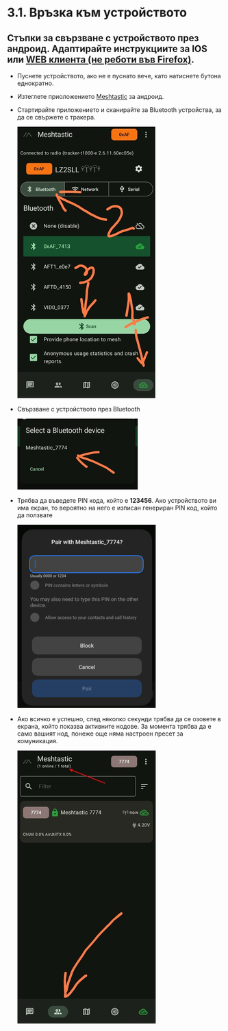 # 3.1. Връзка към устройството

## Стъпки за свързване с устройството през андроид. Адаптирайте инструкциите за IOS или [WEB клиента (не реботи във Firefox)](https://client.meshtastic.org).

- Пуснете устройството, ако не е пуснато вече, като натиснете бутона еднократно.

- Изтеглете приоложението [Meshtastic](https://play.google.com/store/apps/details?id=com.geeksville.mesh) за андроид.

- Стартирайте приложението и сканирайте за Bluetooth устройства, за да се свържете с тракера.

    ![scan](3.1.001.jpg)

- Свързване с устройството през Bluetooth

    ![connect](3.1.002.jpg)

- Трябва да въведете PIN кода, който е **123456**. Ако устройството ви има екран, то вероятно на него е изписан генериран PIN код, който да ползвате

    ![pin](3.1.003.jpg)

- Ако всичко е успешно, след няколко секунди трябва да се озовете в екрана, който показва активните нодове. За момента трябва да е само вашият нод, понеже още няма настроен пресет за комуникация.

    ![nodes1](3.1.004.jpg)
